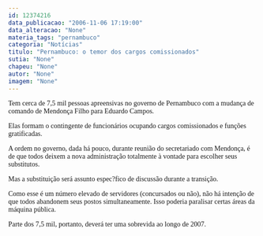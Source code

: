 ```yaml
---
id: 12374216
data_publicacao: "2006-11-06 17:19:00"
data_alteracao: "None"
materia_tags: "pernambuco"
categoria: "Notícias"
titulo: "Pernambuco: o temor dos cargos comissionados"
sutia: "None"
chapeu: "None"
autor: "None"
imagem: "None"
---
```

<p><P><FONT face=Verdana>Tem cerca de 7,5 mil pessoas apreensivas no governo de Pernambuco com a mudança de comando de Mendonça Filho para Eduardo Campos.</FONT></P></p>
<p><P><FONT face=Verdana>Elas formam o contingente de funcionários ocupando cargos comissionados e funções gratificadas.</FONT></P></p>
<p><P><FONT face=Verdana>A ordem no governo, dada há pouco, durante reunião do secretariado com Mendonça, é de que todos deixem a nova administração totalmente à vontade para escolher seus substitutos.</FONT></P></p>
<p><P><FONT face=Verdana>Mas a substituição será assunto espec?fico de discussão durante a transição. </FONT></P></p>
<p><P><FONT face=Verdana>Como esse é um número elevado de servidores (concursados ou não), não há intenção de que todos abandonem seus postos simultaneamente. Isso poderia paralisar certas áreas da máquina pública.</FONT></P></p>
<p><P><FONT face=Verdana>Parte dos 7,5 mil, portanto, deverá ter uma sobrevida ao longo de 2007.</FONT></P> </p>

